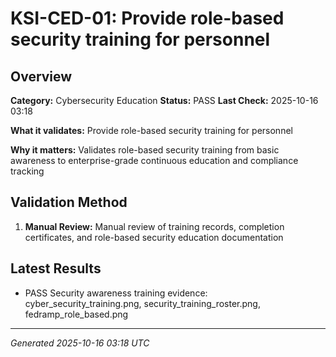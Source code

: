 # KSI-CED-01: Provide role-based security training for personnel

## Overview

**Category:** Cybersecurity Education
**Status:** PASS
**Last Check:** 2025-10-16 03:18

**What it validates:** Provide role-based security training for personnel

**Why it matters:** Validates role-based security training from basic awareness to enterprise-grade continuous education and compliance tracking

## Validation Method

1. **Manual Review:** Manual review of training records, completion certificates, and role-based security education documentation

## Latest Results

- PASS Security awareness training evidence: cyber_security_training.png, security_training_roster.png, fedramp_role_based.png

---
*Generated 2025-10-16 03:18 UTC*